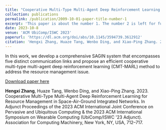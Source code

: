 ```yaml
---
title: "Cooperative Multi-Type Multi-Agent Deep Reinforcement Learning for Resource Management in Space-Air-Ground Integrated Networks"
collection: publications
permalink: /publication/2009-10-01-paper-title-number-1
excerpt: 'This paper is about the number 1. The number 2 is left for future work.'
date: 2023-10-8
venue: 'ACM UbiComp/ISWC 2023'
paperurl: 'https://dl.acm.org/doi/abs/10.1145/3594739.3612912'
citation: 'Hengxi Zhang, Huaze Tang, Wenbo Ding, and Xiao-Ping Zhang. 2023. Cooperative Multi-Type Multi-Agent Deep Reinforcement Learning for Resource Management in Space-Air-Ground Integrated Networks. In Adjunct Proceedings of the 2023 ACM International Joint Conference on Pervasive and Ubiquitous Computing & the 2023 ACM International Symposium on Wearable Computing (UbiComp/ISWC '23 Adjunct). Association for Computing Machinery, New York, NY, USA, 712–717.'
---
```


In this work, we develop a comprehensive SAGIN system that encompasses five distinct communication links and propose an efficient cooperative multi-type multi-agent deep reinforcement learning (CMT-MARL) method to address the resource management issue.

[Download paper here](http://Dylan2020THU.github.io/files/3594739.3612912.pdf)

**Hengxi Zhang**, Huaze Tang, Wenbo Ding, and Xiao-Ping Zhang. 2023. Cooperative Multi-Type Multi-Agent Deep Reinforcement Learning for Resource Management in Space-Air-Ground Integrated Networks. In Adjunct Proceedings of the 2023 ACM International Joint Conference on Pervasive and Ubiquitous Computing & the 2023 ACM International Symposium on Wearable Computing (UbiComp/ISWC '23 Adjunct). Association for Computing Machinery, New York, NY, USA, 712–717.